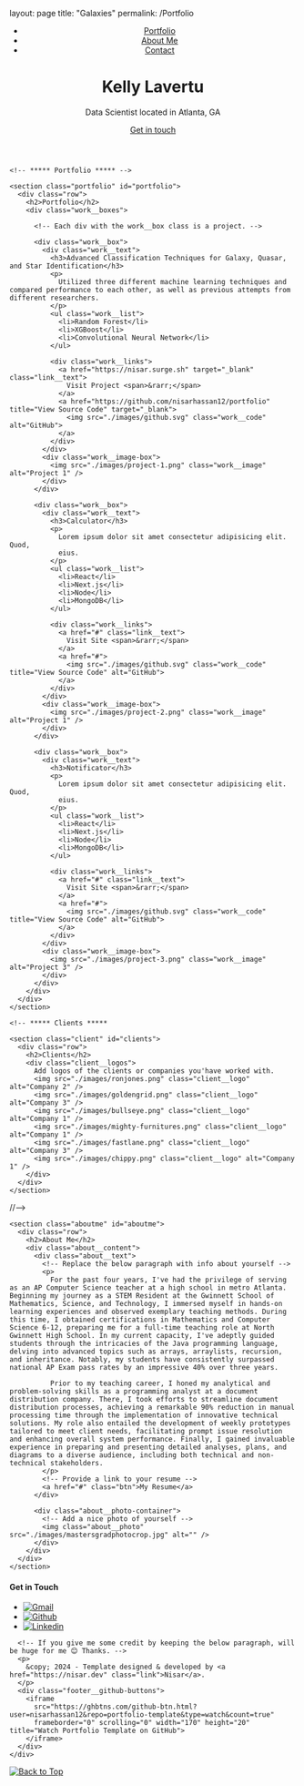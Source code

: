 layout: page
title: "Galaxies"
permalink: /Portfolio

<!-- 
  Hello 😊.

  This template is designed and developed by Nisar Hassan Naqvi
  for anyone to use for free or customize the way they like.

  Github Repo: https://github.com/nisarhassan12/portfolio-template/
  My Website: https://nisar.dev

  For business & inquires, contact me => syednisarhassan12@gmail.com
-->

<!--
  Follow the instructions written in comments to create your stunning portfolio
-->

<!DOCTYPE html>
<html lang="en">

<head>
  <meta charset="UTF-8" />
  <meta name="viewport" content="width=device-width, initial-scale=1.0" />
  <link rel="shortcut icon" type="image/png" href="./images/kfavicon.png" />

  <!-- Put your site title here -->
  <title>
    Kelly Lavertu | A Data Scientist based in Atlanta, GA.
  </title>

  <meta name="description" content="Add small description of yourslef.">
  <!-- Add some coding keywords below, Ex: (React, CSS etc) -->
  <meta name="keywords" content="Kelly Lavertu - Data Scientist: Machine Learning, Artificial Intelligence, Deep Learning, Algorithm Development" />
  <link rel="stylesheet" href="index.css" />
</head>

<body>

  <!-- ***** Header ***** -->

  <header class="header" role="banner" id="top">
    <div class="row">
      <nav class="nav" role="navigation">
        <ul class="nav__items">
          <li class="nav__item"><a href="#portfolio" class="nav__link">Portfolio</a></li>
        <!--   <li class="nav__item"><a href="#about" class="nav__link">About Me</a></li> -->
          <li class="nav__item">
            <a href="#aboutme" class="nav__link">About Me</a>
          </li>
          <li class="nav__item">
            <a href="#contact" class="nav__link">Contact</a>
          </li>
        </ul>
      </nav>
    </div>
    <div class="header__text-box row">
      <div class="header__text">
        <h1 class="heading-primary">
          <!-- Replace the following name with your name -->
          <span>Kelly Lavertu</span>
        </h1>
        <!-- Put a small paragraph about yourself -->
        <p>Data Scientist located in Atlanta, GA</p>
        <a href="#contact" class="btn btn--pink">Get in touch</a>
      </div>
    </div>
  </header>

  <main role="main">

    <!-- ***** Portfolio ***** -->

    <section class="portfolio" id="portfolio">
      <div class="row">
        <h2>Portfolio</h2>
        <div class="work__boxes">

          <!-- Each div with the work__box class is a project. -->

          <div class="work__box">
            <div class="work__text">
              <h3>Advanced Classification Techniques for Galaxy, Quasar, and Star Identification</h3>
              <p>
                Utilized three different machine learning techniques and compared performance to each other, as well as previous attempts from different researchers.
              </p>
              <ul class="work__list">
                <li>Random Forest</li>
                <li>XGBoost</li>
                <li>Convolutional Neural Network</li>
              </ul>

              <div class="work__links">
                <a href="https://nisar.surge.sh" target="_blank" class="link__text">
                  Visit Project <span>&rarr;</span>
                </a>
                <a href="https://github.com/nisarhassan12/portfolio" title="View Source Code" target="_blank">
                  <img src="./images/github.svg" class="work__code" alt="GitHub">
                </a>
              </div>
            </div>
            <div class="work__image-box">
              <img src="./images/project-1.png" class="work__image" alt="Project 1" />
            </div>
          </div>

          <div class="work__box">
            <div class="work__text">
              <h3>Calculator</h3>
              <p>
                Lorem ipsum dolor sit amet consectetur adipisicing elit. Quod,
                eius.
              </p>
              <ul class="work__list">
                <li>React</li>
                <li>Next.js</li>
                <li>Node</li>
                <li>MongoDB</li>
              </ul>

              <div class="work__links">
                <a href="#" class="link__text">
                  Visit Site <span>&rarr;</span>
                </a>
                <a href="#">
                  <img src="./images/github.svg" class="work__code" title="View Source Code" alt="GitHub">
                </a>
              </div>
            </div>
            <div class="work__image-box">
              <img src="./images/project-2.png" class="work__image" alt="Project 1" />
            </div>
          </div>

          <div class="work__box">
            <div class="work__text">
              <h3>Notificator</h3>
              <p>
                Lorem ipsum dolor sit amet consectetur adipisicing elit. Quod,
                eius.
              </p>
              <ul class="work__list">
                <li>React</li>
                <li>Next.js</li>
                <li>Node</li>
                <li>MongoDB</li>
              </ul>

              <div class="work__links">
                <a href="#" class="link__text">
                  Visit Site <span>&rarr;</span>
                </a>
                <a href="#">
                  <img src="./images/github.svg" class="work__code" title="View Source Code" alt="GitHub">
                </a>
              </div>
            </div>
            <div class="work__image-box">
              <img src="./images/project-3.png" class="work__image" alt="Project 3" />
            </div>
          </div>
        </div>
      </div>
    </section>

    <!-- ***** Clients *****

    <section class="client" id="clients">
      <div class="row">
        <h2>Clients</h2>
        <div class="client__logos">
          Add logos of the clients or companies you'have worked with.
          <img src="./images/ronjones.png" class="client__logo" alt="Company 2" />
          <img src="./images/goldengrid.png" class="client__logo" alt="Company 3" />
          <img src="./images/bullseye.png" class="client__logo" alt="Company 1" />
          <img src="./images/mighty-furnitures.png" class="client__logo" alt="Company 1" />
          <img src="./images/fastlane.png" class="client__logo" alt="Company 3" />
          <img src="./images/chippy.png" class="client__logo" alt="Company 1" />
        </div>
      </div>
    </section>
//-->
    <!-- ***** About Me***** -->

    <section class="aboutme" id="aboutme">
      <div class="row">
        <h2>About Me</h2>
        <div class="about__content">
          <div class="about__text">
            <!-- Replace the below paragraph with info about yourself -->
            <p>
              For the past four years, I've had the privilege of serving as an AP Computer Science teacher at a high school in metro Atlanta. Beginning my journey as a STEM Resident at the Gwinnett School of Mathematics, Science, and Technology, I immersed myself in hands-on learning experiences and observed exemplary teaching methods. During this time, I obtained certifications in Mathematics and Computer Science 6-12, preparing me for a full-time teaching role at North Gwinnett High School. In my current capacity, I've adeptly guided students through the intricacies of the Java programming language, delving into advanced topics such as arrays, arraylists, recursion, and inheritance. Notably, my students have consistently surpassed national AP Exam pass rates by an impressive 40% over three years.​

              Prior to my teaching career, I honed my analytical and problem-solving skills as a programming analyst at a document distribution company. There, I took efforts to streamline document distribution processes, achieving a remarkable 90% reduction in manual processing time through the implementation of innovative technical solutions. My role also entailed the development of weekly prototypes tailored to meet client needs, facilitating prompt issue resolution and enhancing overall system performance. Finally, I gained invaluable experience in preparing and presenting detailed analyses, plans, and diagrams to a diverse audience, including both technical and non-technical stakeholders.
            </p>
            <!-- Provide a link to your resume -->
            <a href="#" class="btn">My Resume</a>
          </div>

          <div class="about__photo-container">
            <!-- Add a nice photo of yourself -->
            <img class="about__photo" src="./images/mastersgradphotocrop.jpg" alt="" />
          </div>
        </div>
      </div>
    </section>
  </main>

  <!-- ***** Contact ***** -->

  <section class="contact" id="contact">
    <div class="row">
      <h4>Get in Touch</h4>
<!--      <div class="contact__info">
        <p>
          Are you looking for a fast-performing and user-friendly website to
          represent your product or business? or looking for any kind of
          consultation? or want to ask questions? or have some advice for me
          or just want to say "Hi 👋" in any case feel free to Let me know. I
          will do my best to respond back. 😊 The quickest way to reach out to
          me is via an email.
        </p>
        Replace the email with yours 
        <a href="mailto:you@example.com" class="btn">you@example.com</a>
//-->
      </div>
    </div>
  </section>

  <!-- ***** Footer ***** -->

  <footer role="contentinfo" class="footer">
    <div class="row">
      <!-- Update the links to point to your accounts -->
      <ul class="footer__social-links">
        <li class="footer__social-link-item">
          <a href="mailto:kelly.lavertu@gmail.com" title="Link to Email">
            <img src="./images/gmailwhiteicon.png" class="footer__social-image" alt="Gmail">
          </a>
        </li>
        <li class="footer__social-link-item">
          <a href="https://github.com/klavertu/" title="Link to Github Profile">
            <img src="./images/github.svg" class="footer__social-image" alt="Github">
          </a>
        </li>
  <!--      <li class="footer__social-link-item">
          <a href="https://codepen.io/nisar_hassan" title="Link to Codepen Profile">
            <img src="./images/codepen.svg" class="footer__social-image" alt="Codepen">
          </a>
        </li>
     //-->   
        <li class="footer__social-link-item">
          <a href="https://www.linkedin.com/in/klavertu/">
            <img src="./images/linkedin.svg" title="Link to Linkedin Profile" class="footer__social-image" alt="Linkedin">
          </a>
        </li>
      </ul>

      <!-- If you give me some credit by keeping the below paragraph, will be huge for me 😊 Thanks. -->
      <p>
        &copy; 2024 - Template designed & developed by <a href="https://nisar.dev" class="link">Nisar</a>.
      </p>
      <div class="footer__github-buttons">
        <iframe
          src="https://ghbtns.com/github-btn.html?user=nisarhassan12&repo=portfolio-template&type=watch&count=true"
          frameborder="0" scrolling="0" width="170" height="20" title="Watch Portfolio Template on GitHub">
        </iframe>
      </div>
    </div>
  </footer>

  <a href="#top" class="back-to-top" title="Back to Top">
    <img src="./images/arrow-up.svg" alt="Back to Top" class="back-to-top__image"/>
  </a>
  <script src="./index.js"></script>
</body>

</html>
